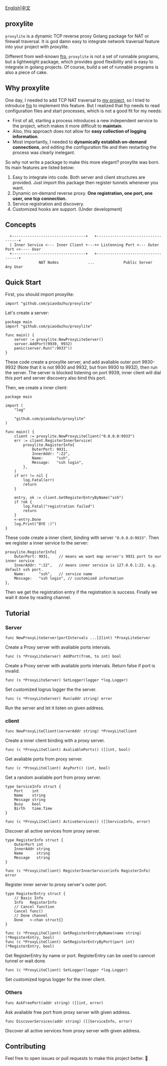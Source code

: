 [English](./README.md)|[中文](./README_ZH.md)
## proxylite
`proxylite` is a dynamic TCP reverse proxy Golang package for NAT or firewall traversal. It is god damn easy to integrate network traversal feature into your project with proxylite. 

Different from well-known [frp](https://github.com/fatedier/frp), `proxylite` is not a set of runnable programs, but a lightweight package, which provides good flexibility and is easy to integrate in golang projects. Of course, build a set of runnable programs is also a piece of cake.

## Why proxylite

One day, I needed to add TCP NAT traversal to [my project](https://github.com/piaodazhu/Octopoda), so I tried to introduce [frp](https://github.com/fatedier/frp) to implement this feature. But I realized that frp needs to read configuration files and start processes, which is not a good fit for my needs: 
- First of all, starting a process introduces a new independent service to the project, which makes it more difficult to **maintain**. 
- Also, this approach does not allow for **easy collection of logging information**. 
- Most importantly, I needed to **dynamically establish on-demand connections**, and editing the configuration file and then restarting the process was clearly inelegant.

So why not write a package to make this more elegant? proxylite was born. Its main features are listed below:
1. Easy to integrate into code. Both server and client structures are provided. Just import this package then register tunnels whenever you want.
2. Dynamic on-demand reverse proxy. **One registration, one port, one user, one tcp connection.**
3. Service registration and discovery.
4. Customized hooks are support. (Under development)

## Concepts 
```
  +---------------------------------+   +-----------------------------------+
  | Inner Service <--- Inner Client +---+> Listenning Port <--- Outer Port <+---- User 
  +---------------------------------+   +-----------------------------------+
               NAT Nodes             ...             Public Server               Any User
```

## Quick Start

First, you should import proxylite:
```golang
import "github.com/piaodazhu/proxylite"
```

Let's create a server:
```golang
package main
import "github.com/piaodazhu/proxylite"

func main() {
    server := proxylite.NewProxyLiteServer()
    server.AddPort(9930, 9932)
    panic(server.Run(":9933"))
}
```

These code create a proxylite server, and add avaliable outer port 9930-9932 (Note that it is not 9930 and 9932, but from 9930 to 9932), then run the server. The server is blocked listening on port 9939, inner client will dial this port and server discovery also bind this port.

Then, we create a inner client:
```golang
package main

import (
    "log"

    "github.com/piaodazhu/proxylite"
)

func main() {
    client := proxylite.NewProxyLiteClient("0.0.0.0:9933")
    err := client.RegisterInnerService(
        proxylite.RegisterInfo{
            OuterPort: 9931,
            InnerAddr: ":22",
            Name:      "ssh",
            Message:   "ssh login",
        },
    )
    if err != nil {
        log.Fatal(err)
        return
    }

    entry, ok := client.GetRegisterEntryByName("ssh")
    if !ok {
        log.Fatal("registration failed")
        return
    }
    <-entry.Done
    log.Print("BYE :)")
}
```

These code create a inner client, binding with server `"0.0.0.0:9933"`. Then we register a inner service to the server:
```golang
proxylite.RegisterInfo{
    OuterPort: 9931,    // means we want map server's 9931 port to our inner service 
    InnerAddr: ":22",   // means inner service is 127.0.0.1:22. e.g. default ssh port.
    Name:      "ssh",   // service name
    Message:   "ssh login", // customized information
},
```
Then we get the registration entry if the registration is success. Finally we wait it done by reading channel.

## Tutorial

### Server
```golang
func NewProxyLiteServer(portIntervals ...[2]int) *ProxyLiteServer
```
Create a Proxy server with avaliable ports intervals.

```golang
func (s *ProxyLiteServer) AddPort(from, to int) bool
```
Create a Proxy server with avaliable ports intervals. Return false if port is invalid.

```golang
func (s *ProxyLiteServer) SetLogger(logger *log.Logger)
```
Set customized logrus logger the the server. 

```golang
func (s *ProxyLiteServer) Run(addr string) error
```
Run the server and let it listen on given address. 

### client

```golang
func NewProxyLiteClient(serverAddr string) *ProxyLiteClient
```
Create a inner client binding with a proxy server.

```golang
func (c *ProxyLiteClient) AvaliablePorts() ([]int, bool)
```
Get avaliable ports from proxy server.

```golang
func (c *ProxyLiteClient) AnyPort() (int, bool)
```
Get a random avaliable port from proxy server.

```golang
type ServiceInfo struct {
    Port    int
    Name    string
    Message string
    Busy    bool
    Birth   time.Time
}

func (c *ProxyLiteClient) ActiveServices() ([]ServiceInfo, error)
```
Discover all active services from proxy server.


```golang
type RegisterInfo struct {
    OuterPort int
    InnerAddr string
    Name      string
    Message   string
}

func (c *ProxyLiteClient) RegisterInnerService(info RegisterInfo) error
```
Register inner server to proxy server's outer port.

```golang
type RegisterEntry struct {
    // Basic Info
    Info   RegisterInfo
    // Cancel function
    Cancel func()
    // Done channel
    Done   <-chan struct{}
}

func (c *ProxyLiteClient) GetRegisterEntryByName(name string) (*RegisterEntry, bool) 
func (c *ProxyLiteClient) GetRegisterEntryByPort(port int) (*RegisterEntry, bool)
```
Get RegisterEntry by name or port. RegisterEntry can be used to canncel tunnel or wait done.

```golang
func (c *ProxyLiteClient) SetLogger(logger *log.Logger)
```
Set customized logrus logger for the inner client. 

### Others

```golang
func AskFreePort(addr string) ([]int, error)
```
Ask avaliable free port from proxy server with given address.


```golang
func DiscoverServices(addr string) ([]ServiceInfo, error)
```
Discover all active services from proxy server with given address.

## Contributing

Feel free to open issues or pull requests to make this project better. 🌈
